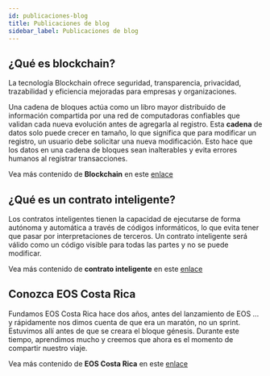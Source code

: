 ```yaml
---
id: publicaciones-blog
title: Publicaciones de blog
sidebar_label: Publicaciones de blog
---
```


## ¿Qué es blockchain?

La tecnología Blockchain ofrece seguridad, transparencia, privacidad, trazabilidad y eficiencia mejoradas para empresas y organizaciones.

Una cadena de bloques actúa como un libro mayor distribuido de información compartida por una red de computadoras confiables que validan cada nueva evolución antes de agregarla al registro. Esta **cadena** de datos solo puede crecer en tamaño, lo que significa que para modificar un registro, un usuario debe solicitar una nueva modificación. Esto hace que los datos en una cadena de bloques sean inalterables y evita errores humanos al registrar transacciones.

Vea más contenido de **Blockchain** en este [enlace](https://medium.com/@eoscostarica/what-is-blockchain-an-introduction-9535ed3e6005)

## ¿Qué es un contrato inteligente?

Los contratos inteligentes tienen la capacidad de ejecutarse de forma autónoma y automática a través de códigos informáticos, lo que evita tener que pasar por interpretaciones de terceros. Un contrato inteligente será válido como un código visible para todas las partes y no se puede modificar.

Vea más contenido de **contrato inteligente** en este [enlace](https://medium.com/@eoscostarica/qu%C3%A9-es-un-smart-contract-793d2042c65d)

## Conozca EOS Costa Rica

Fundamos EOS Costa Rica hace dos años, antes del lanzamiento de EOS ... y rápidamente nos dimos cuenta de que era un maratón, no un sprint. Estuvimos allí antes de que se creara el bloque génesis. Durante este tiempo, aprendimos mucho y creemos que ahora es el momento de compartir nuestro viaje.

Vea más contenido de **EOS Costa Rica** en este [enlace](https://medium.com/@eoscostarica/get-to-know-eos-costa-rica-f91f5b0bb7c4)